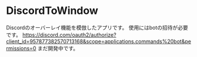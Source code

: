 # DiscordToWindow
Discordのオーバーレイ機能を模倣したアプリです。
使用にはbotの招待が必要です。
https://discord.com/oauth2/authorize?client_id=957877382570713168&scope=applications.commands%20bot&permissions=0
まだ開発中です。

